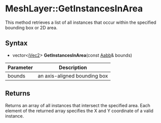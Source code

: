 # MeshLayer::GetInstancesInArea

This method retrieves a list of all instances that occur within the specified bounding box or 2D area.

## Syntax

- vector<[iVec2](iVec2.md)> **GetInstancesInArea**(const [Aabb](Aabb.md)& bounds)

| Parameter | Description |
|---|---|
| bounds | an axis-aligned bounding box |

## Returns

Returns an array of all instances that intersect the specified area. Each element of the returned array specifies the X and Y coordinate of a valid instance.
